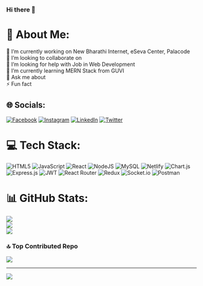 ### Hi there 👋


# 💫 About Me:
🔭 I’m currently working on New Bharathi Internet, eSeva Center, Palacode<br>👯 I’m looking to collaborate on<br>🤝 I’m looking for help with Job in Web Development<br>🌱 I’m currently learning MERN Stack from GUVI<br>💬 Ask me about<br>⚡ Fun fact


## 🌐 Socials:
[![Facebook](https://img.shields.io/badge/Facebook-%231877F2.svg?logo=Facebook&logoColor=white)](https://facebook.com/sivarajnbi) [![Instagram](https://img.shields.io/badge/Instagram-%23E4405F.svg?logo=Instagram&logoColor=white)](https://instagram.com/sivarajnbi) [![LinkedIn](https://img.shields.io/badge/LinkedIn-%230077B5.svg?logo=linkedin&logoColor=white)](https://linkedin.com/in/sivaraj-m-32a62172) [![Twitter](https://img.shields.io/badge/Twitter-%231DA1F2.svg?logo=Twitter&logoColor=white)](https://twitter.com/siva2raj) 

# 💻 Tech Stack:
![HTML5](https://img.shields.io/badge/html5-%23E34F26.svg?style=for-the-badge&logo=html5&logoColor=white) ![JavaScript](https://img.shields.io/badge/javascript-%23323330.svg?style=for-the-badge&logo=javascript&logoColor=%23F7DF1E) ![React](https://img.shields.io/badge/react-%2320232a.svg?style=for-the-badge&logo=react&logoColor=%2361DAFB) ![NodeJS](https://img.shields.io/badge/node.js-6DA55F?style=for-the-badge&logo=node.js&logoColor=white) ![MySQL](https://img.shields.io/badge/mysql-%2300f.svg?style=for-the-badge&logo=mysql&logoColor=white) ![Netlify](https://img.shields.io/badge/netlify-%23000000.svg?style=for-the-badge&logo=netlify&logoColor=#00C7B7) ![Chart.js](https://img.shields.io/badge/chart.js-F5788D.svg?style=for-the-badge&logo=chart.js&logoColor=white) ![Express.js](https://img.shields.io/badge/express.js-%23404d59.svg?style=for-the-badge&logo=express&logoColor=%2361DAFB) ![JWT](https://img.shields.io/badge/JWT-black?style=for-the-badge&logo=JSON%20web%20tokens) ![React Router](https://img.shields.io/badge/React_Router-CA4245?style=for-the-badge&logo=react-router&logoColor=white) ![Redux](https://img.shields.io/badge/redux-%23593d88.svg?style=for-the-badge&logo=redux&logoColor=white) ![Socket.io](https://img.shields.io/badge/Socket.io-black?style=for-the-badge&logo=socket.io&badgeColor=010101) ![Postman](https://img.shields.io/badge/Postman-FF6C37?style=for-the-badge&logo=postman&logoColor=white)
# 📊 GitHub Stats:
![](https://github-readme-stats.vercel.app/api?username=11m245&theme=dark&hide_border=false&include_all_commits=true&count_private=true)<br/>
![](https://github-readme-streak-stats.herokuapp.com/?user=11m245&theme=dark&hide_border=false)<br/>
![](https://github-readme-stats.vercel.app/api/top-langs/?username=11m245&theme=dark&hide_border=false&include_all_commits=true&count_private=true&layout=compact)

### 🔝 Top Contributed Repo
![](https://github-contributor-stats.vercel.app/api?username=11m245&limit=5&theme=dark&combine_all_yearly_contributions=true)


---
[![](https://visitcount.itsvg.in/api?id=11m245&icon=4&color=3)](https://visitcount.itsvg.in)


